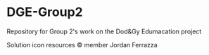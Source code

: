 # DGE-Group2
Repository for Group 2's work on the Dod&amp;Gy Edumacation project

Solution icon resources &copy; member Jordan Ferrazza
